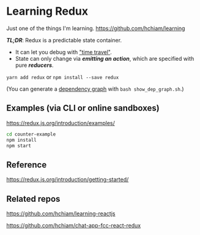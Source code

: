 # Learning Redux

Just one of the things I'm learning. <https://github.com/hchiam/learning>

**_TL;DR_**: Redux is a predictable state container.

* It can let you debug with ["time travel"](https://github.com/reduxjs/redux-devtools).
* State can only change via **_emitting an action_**, which are specified with pure **_reducers_**.

`yarn add redux` or `npm install --save redux`

(You can generate a [dependency graph](https://github.com/hchiam/learning-dependency-cruiser) with `bash show_dep_graph.sh`.)

## Examples (via CLI or online sandboxes)

<https://redux.js.org/introduction/examples/>

```bash
cd counter-example
npm install
npm start
```

## Reference

<https://redux.js.org/introduction/getting-started/>

## Related repos

<https://github.com/hchiam/learning-reactjs>

<https://github.com/hchiam/chat-app-fcc-react-redux>
